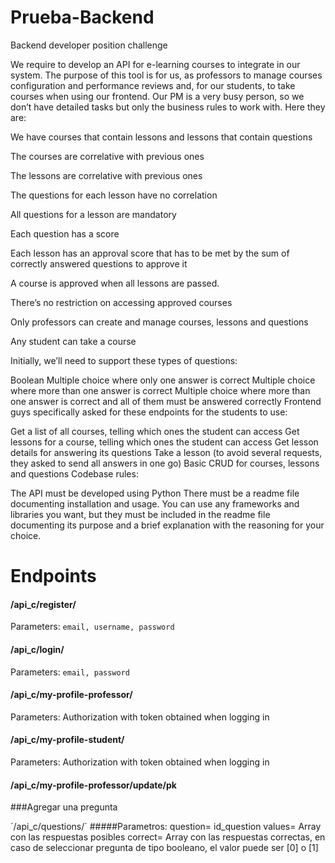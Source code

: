 # Prueba-Backend
Backend developer position challenge

We require to develop an API for e-learning courses to integrate in our system. The purpose of this tool is for us, as professors to manage courses configuration and performance reviews and, for our students, to take courses when using our frontend. Our PM is a very busy person, so we don’t have detailed tasks but only the business rules to work with. Here they are:

We have courses that contain lessons and lessons that contain questions

The courses are correlative with previous ones

The lessons are correlative with previous ones

The questions for each lesson have no correlation

All questions for a lesson are mandatory

Each question has a score

Each lesson has an approval score that has to be met by the sum of correctly answered questions to approve it

A course is approved when all lessons are passed.

There’s no restriction on accessing approved courses

Only professors can create and manage courses, lessons and questions

Any student can take a course

Initially, we’ll need to support these types of questions:

Boolean
Multiple choice where only one answer is correct
Multiple choice where more than one answer is correct
Multiple choice where more than one answer is correct and all of them must be answered correctly
Frontend guys specifically asked for these endpoints for the students to use:

Get a list of all courses, telling which ones the student can access
Get lessons for a course, telling which ones the student can access
Get lesson details for answering its questions
Take a lesson (to avoid several requests, they asked to send all answers in one go)
Basic CRUD for courses, lessons and questions
Codebase rules:

The API must be developed using Python
There must be a readme file documenting installation and usage.
You can use any frameworks and libraries you want, but they must be included in the readme file documenting its purpose and a brief explanation with the reasoning for your choice.


# Endpoints
#### /api_c/register/

Parameters: `email, username, password`

#### /api_c/login/

Parameters: `email, password`


#### /api_c/my-profile-professor/

Parameters: Authorization with token obtained when logging in

#### /api_c/my-profile-student/

Parameters: Authorization with token obtained when logging in


#### /api_c/my-profile-professor/update/pk

###Agregar una pregunta

´/api_c/questions/´
#####Parametros:
question= id_question
values= Array con las respuestas posibles
correct= Array con las respuestas correctas, en caso de seleccionar pregunta de tipo booleano, el valor puede ser [0] o [1]





  
